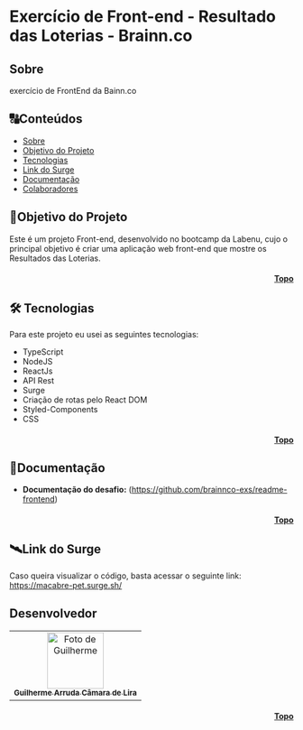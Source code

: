 # <h1 id="topo">Exercício de Front-end - Resultado das Loterias - Brainn.co </h1>

## <h2 id=sobre>Sobre</h2>

exercício de FrontEnd da Bainn.co


##  🔠Conteúdos

<!--ts-->
   * [Sobre](#sobre)
   * [Objetivo do Projeto](#objetivo-do-projeto)
   * [Tecnologias](#tecnologias)
   * [Link do Surge](#surge)
   * [Documentação](#documentacao)
   * [Colaboradores](#colaboradores)
<!--te-->



##  <h2 id=objetivo-do-projeto>🎯Objetivo do Projeto</h2>

Este é um projeto Front-end, desenvolvido no bootcamp da Labenu, cujo o principal objetivo é criar uma aplicação web front-end que mostre os Resultados das Loterias.

<h4 align="right"><a href="#topo">Topo</a></h4>

## <h2 id=tecnologias>🛠 Tecnologias</h2>

Para este projeto eu usei as seguintes tecnologias:

- TypeScript
- NodeJS
- ReactJs
- API Rest
- Surge
- Criação de rotas pelo React DOM
- Styled-Components
- CSS

<h4 align="right"><a href="#topo">Topo</a></h4>

## <h2 id=documentacao>🔗Documentação</h2>

- **Documentação do desafio:** (https://github.com/brainnco-exs/readme-frontend)

<h4 align="right"><a href="#topo">Topo</a></h4>


## <h2 id=surge>🛰Link do Surge</h2>

Caso queira visualizar o código, basta acessar o seguinte link: https://macabre-pet.surge.sh/


## <h2 id=colaboradores>Desenvolvedor</h2>

<table>
  <tr>
    <td align="center">
      <a href="https://github.com/Guilhermearrud">
        <img src="https://avatars.githubusercontent.com/u/22088576?v=4" width="100px;" alt="Foto de Guilherme"/><br>
        <sub>
          <b>Guilherme Arruda Câmara de Lira</b>
        </sub>
      </a>
    </td>
  </tr>
</table>


<h4 align="right"><a href="#topo">Topo</a></h4>
